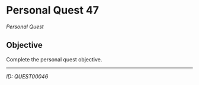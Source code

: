 # Personal Quest 47

*Personal Quest*

## Objective
Complete the personal quest objective.

---
*ID: QUEST00046*